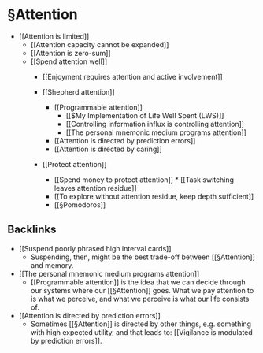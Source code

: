 # §Attention
* [[Attention is limited]]
	* [[Attention capacity cannot be expanded]] 
	* [[Attention is zero-sum]]
	* [[Spend attention well]]
		* 	[[Enjoyment requires attention and active involvement]]

		* [[Shepherd attention]]
			* [[Programmable attention]]
				* [[$My Implementation of Life Well Spent (LWS)]]
				* [[Controlling information influx is controlling attention]]
				* [[The personal mnemonic medium programs attention]]
			* [[Attention is directed by prediction errors]]
			* [[Attention is directed by caring]]

		* [[Protect attention]]
			* [[Spend money to protect attention]]
					* [[Task switching leaves attention residue]]
			* [[To explore without attention residue, keep depth sufficient]]
			* [[§Pomodoros]]

## Backlinks
* [[Suspend poorly phrased high interval cards]]
	* Suspending, then, might be the best trade-off between [[§Attention]] and memory. 
* [[The personal mnemonic medium programs attention]]
	* [[Programmable attention]] is the idea that we can decide through our systems where our [[§Attention]] goes. What we pay attention to is what we perceive, and what we perceive is what our life consists of.
* [[Attention is directed by prediction errors]]
	* Sometimes [[§Attention]] is directed by other things, e.g. something with high expected utility, and that leads to: [[Vigilance is modulated by prediction errors]].

<!-- {BearID:036D4023-6309-4F6E-AAD6-C6F3612D3C44-11651-0000CB567370A3FC} -->
